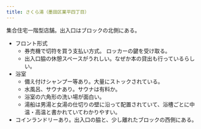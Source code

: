 ```yaml
---
title: さくら湯（墨田区業平四丁目）
---
```


集合住宅一階型店舗。出入口はブロックの北側にある。

* フロント形式
  * 券売機で切符を買う支払い方式。 ロッカーの鍵を受け取る。
  * 出入口脇の休憩スペースがうれしい。なぜか本の貸出も行っているらしい。
* 浴室
  * 備え付けシャンプー等あり。大量にストックされている。
  * 水風呂、サウナあり。サウナは有料か。
  * 浴室の六角形の洗い場が面白い。
  * 湯船は男湯と女湯の仕切りの壁に沿って配置されていて、浴槽ごとに中温・高温と書かれていてわかりやすい。
* コインランドリーあり。出入口の脇と、少し離れたブロックの西側にある。
